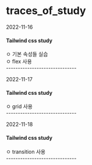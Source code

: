 # traces_of_study

2022-11-16
<h4>Tailwind css study</h4>
ㅇ 기본 속성들 실습<br>
ㅇ flex 사용  <br>------------------------------<br>

2022-11-17
<h4>Tailwind css study</h4>
ㅇ grid 사용 <br>------------------------------<br>

2022-11-18
<h4>Tailwind css study</h4>
ㅇ transition 사용 <br>------------------------------<br>
